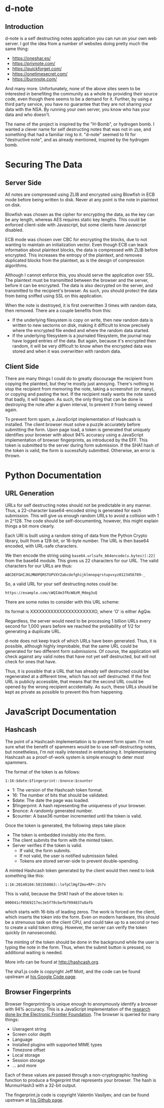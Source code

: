d-note
======

Introduction
------------

d-note is a self destructing notes application you can run on your own web
server. I got the idea from a number of websites doing pretty much the same
thing:

* https://oneshar.es/
* https://privnote.com/
* https://quickforget.com/
* https://onetimesecret.com/
* https://burnnote.com/

And many more. Unfortunately, none of the above sites seem to be interested
in benefiting the community as a whole by providing their source code, even
though there seems to be a demand for it. Further, by using a third party
service, you have no guarantee that they are not sharing your data with the
NSA. By running your own server, you know who has your data and who doesn't.

The name of the project is inspired by the "H-Bomb", or hydrogen bomb. I
wanted a clever name for self destructing notes that was not in use, and
something that had a familiar ring to it. "d-note" seemed to fit for
"destructive note", and as already mentioned, inspired by the hydrogen
bomb.

Securing The Data
=================

Server Side
-----------

All notes are compressed using ZLIB and encrypted using Blowfish in ECB mode
before being written to disk. Never at any point is the note in plaintext on
disk.

Blowfish was chosen as the cipher for encrypting the data, as the key can be
any length, whereas AES requires static key lengths. This could be enforced
client-side with Javascript, but some clients have Javascript disabled.

ECB mode was chosen over CBC for encrypting the blocks, due to not wanting to
maintain an initialization vector. Even though ECB can leack information about
plaintext blocks, the data is compressed with ZLIB before encrypted. This
increases the entropy of the plaintext, and removes duplicated blocks from the
plaintext, as is the design of compression algorithms.

Although I cannot enforce this, you should serve the application over SSL. The
plaintext must be transmitted between the browser and the server, before it can
be encrypted. The data is also decrypted on the server, and transmitted to the
recipient's browser. As such, you should protect the data from being sniffed
using SSL on this application.

When the note is destroyed, it is first overwritten 3 times with random data,
then removed. There are a couple benefits from this:

* If the underlying filesystem is copy on write, then new random data is
  written to new sectorns on disk, making it difficult to know precisely where
  the encrypted file ended and where the random data started.
* If the underlying filesystem is a journaled filesystem, the journal may have
  logged entries of the data. But again, because it's encrypted then random, it
  will be very difficult to know when the encrypted data was stored and when
  it was overwritten with random data.

Client Side
-----------

There are many things I could do to greatly discourage the recipient from
copying the plaintext, but they're mostly just annoying. There's nothing to
stop the recipient from memoring the note, taking a screenshot (or many), or
copying and pasting the text. If the recipient really wants the note saved that
badly, it will happen. As such, the only thing that can be done is destroying
the note after a given interval, to prevent it from being viewed again.

To prevent form spam, a JavaScript implementation of Hashcash is installed. The
client browser must solve a puzzle accurately before submitting the form. Upon
page load, a token is generated that uniquely identifies your browser with
about 94% accuracy using a JavaScript implementation of browser fingerprints,
as introduced by the EFF. This token is submitted to the server during form
submission. If the SHA1 hash of the token is valid, the form is sucessfully
submitted. Otherwise, an error is thrown.

Python Documentation
====================

URL Generation
--------------

URLs for self destructing notes should not be predictable in any manner.
Thus, a 22-character base64-encoded string is generated for each
submission. This will give us enough random URLs to avoid a collision with
1 in 2^128. The code should be self-documenting, however, this might
explain things a bit more clearly.

Each URI is built using a random string of data from the Python Crypto library,
built from a 128-bit, or 16-byte number. The URL is then base64 encoded, with
URL-safe characters.

We then encode the string using `base64.urlsafe_b64encode(u.bytes)[:22]`
from the base64 module. This gives us 22 characters for our URL. The valid
characters for our URLs are thus:

    ABCDEFGHIJKLMNOPQRSTUPVXYZabcdefghijklmnopqrstupvxyz0123456789-_

So, a valid URL for your self destructing notes could be:

    https://example.com/cWQI4m3fRcW8zM_Mdeg3uQ

There are some notes to consider with this URL scheme:

Its format is XXXXXXXXXXXXXXXXXXXXXXO, where 'O' is either AgQw.

Regardless, the server would need to be processing 1 billion URLs every
second for 1,000 years before we reached the probability of 1/2 for
generating a duplicate URL.

d-note does not keep track of which URLs have been generated. Thus, it is
possible, although highly improbable, that the same URL could be generated
for two different form submissions. Of course, the application will check
against any valid notes that have not yet self destructed, but will not
check for ones that have.

Thus, it is possible that a URL that has already self destructed could be
regenerated at a different time, which has not self destructed. If the
first URL is publicly accessible, that means that the second URL could be
opened by the wrong recipient accidentally. As such, these URLs should be
kept as private as possible to prevent this from happening.

JavaScript Documentation
========================

Hashcash
--------

The point of a Hashcash implementation is to prevent form spam. I'm not
sure what the benefit of spammers would be to use self-destructing notes,
but nonetheless, I'm not really interested in entertaining it.
Implementaning Hashcash as a proof-of-work system is simple enough to
deter most spammers.

The format of the token is as follows:

    1:16:$date:$fingerprint::$nonce:$counter

* 1: The version of the Hashcash token format.
* 16: The number of bits that should be validated.
* $date: The date the page was loaded.
* $fingerprint: A hash representing the uniqueness of your browser.
* $nonce: A randomly generated number.
* $counter: A base36 number incremented until the token is valid.

Once the token is generated, the following steps take place:

* The token is embedded invisibly into the form.
* The client submits the form with the minted token.
* Server verifies if the token is valid.
    * If valid, the form submits.
    * If not valid, the user is notified submission failed.
    * Tokens are stored server-side to prevent double-spending.

A minted Hashcash token generated by the client would then need to look
something like this:

    1:16:20140104:501550863::lefpClHgfZmo+RP+:1h7v

This is valid, because the SHA1 hash of the above token is:

    000041cf0569217ec3e5f70cbefb7994837a8afb

which starts with 16-bits of leading zeros. The work is forced on the
client, which inserts the token into the form. Even on modern hardware,
this should be a strenuous task on the client CPU, and could take up to a
second or two to create a valid token string. However, the server can
verify the token quickly (in nanoseconds).

The minting of the token should be done in the background while the user is
typing the note in the form. Thus, when the submit button is pressed, no
additional waiting is needed.

More info can be found at http://hashcash.org.

The sha1.js code is copyright Jeff Mott, and the code can be found upstream at
[his Google Code page](https://code.google.com/p/crypto-js).


Browser Fingerprints
--------------------

Browser fingerprinting is unique enough to anonymously identify a browser with
94% accuracy. This is a JavaScript implementation of the [research done by the
Electronic Frontier Foundation](https://panopticlick.eff.org/). The browser is
queried for many things:

* Useragent string
* Screen color depth
* Language
* Installed plugins with supported MIME types
* Timezone offset
* Local storage
* Session storage
* ... and more

Each of these values are passed through a non-cryptographic hashing function to
produce a fingerprint that represents your browser. The hash is MurmurHash3 with
a 32-bit output.

The fingerprint.js code is copyright Valentin Vasilyev, and can be found
upstream at [his Github page](https://github.com/Valve/fingerprints).
